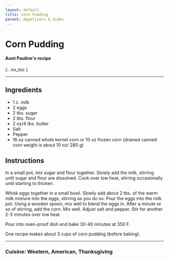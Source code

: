 ```yaml
---
layout: default
title: Corn Pudding
parent: Appetizers & Sides
---
```


# Corn Pudding
#### Aunt Pauline's recipe
{: .no_toc }

---

## Ingredients
<ul>
	<li>1 c. milk</li>
	<li>2 eggs</li>
	<li>2 tbs. sugar</li>
	<li>2 tbs. flour</li>
	<li>2 oz/4 tbs. butter</li>
	<li>Salt</li>
	<li>Pepper</li>
	<li>16 oz canned whole kernel corn or 10 oz frozen corn (drained canned corn weight is about 10 oz/ 280 g)</li>
</ul>

## Instructions
In a small pot, mix sugar and flour together. Slowly add the milk, stirring until sugar and flour are dissolved. Cook over low heat, stirring occasionally until starting to thicken. 

Whisk eggs together in a small bowl. Slowly add about 2 tbs. of the warm milk mixture into the eggs, stirring as you do so. Pour the eggs into the milk pot. Using a wooden spoon, mix well to blend the eggs in. After a minute or so of stirring, add the corn. Mix well. Adjust salt and pepper. Stir for another 2-3 minutes over low heat. 

Pour into oven-proof dish and bake 30-40 minutes at 350 F.

One recipe makes about 3 cups of corn pudding (before baking). 

--- 

### Cuisine: Western, American, Thanksgiving